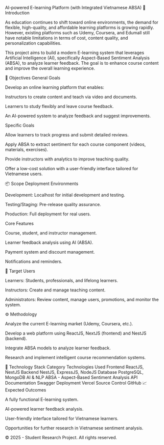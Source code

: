AI-powered E-learning Platform (with Integrated Vietnamese ABSA)
🧠 Introduction

As education continues to shift toward online environments, the demand for flexible, high-quality, and affordable learning platforms is growing rapidly. However, existing platforms such as Udemy, Coursera, and Edumall still have notable limitations in terms of cost, content quality, and personalization capabilities.

This project aims to build a modern E-learning system that leverages Artificial Intelligence (AI), specifically Aspect-Based Sentiment Analysis (ABSA), to analyze learner feedback. The goal is to enhance course content and improve the overall learning experience.

🎯 Objectives
General Goals

Develop an online learning platform that enables:

Instructors to create content and teach via video and documents.

Learners to study flexibly and leave course feedback.

An AI-powered system to analyze feedback and suggest improvements.

Specific Goals

Allow learners to track progress and submit detailed reviews.

Apply ABSA to extract sentiment for each course component (videos, materials, exercises).

Provide instructors with analytics to improve teaching quality.

Offer a low-cost solution with a user-friendly interface tailored for Vietnamese users.

📦 Scope
Deployment Environments

Development: Localhost for initial development and testing.

Testing/Staging: Pre-release quality assurance.

Production: Full deployment for real users.

Core Features

Course, student, and instructor management.

Learner feedback analysis using AI (ABSA).

Payment system and discount management.

Notifications and reminders.

👥 Target Users

Learners: Students, professionals, and lifelong learners.

Instructors: Create and manage teaching content.

Administrators: Review content, manage users, promotions, and monitor the system.

⚙️ Methodology

Analyze the current E-learning market (Udemy, Coursera, etc.).

Develop a web platform using ReactJS, NextJS (frontend) and NestJS (backend).

Integrate ABSA models to analyze learner feedback.

Research and implement intelligent course recommendation systems.

🧰 Technology Stack
Category	Technologies Used
Frontend	ReactJS, NextJS
Backend	NestJS, ExpressJS, NodeJS
Database	PostgreSQL, MongoDB
AI & NLP	ABSA - Aspect-Based Sentiment Analysis
API Documentation	Swagger
Deployment	Vercel
Source Control	GitHub
📈 Expected Outcomes

A fully functional E-learning system.

AI-powered learner feedback analysis.

User-friendly interface tailored for Vietnamese learners.

Opportunities for further research in Vietnamese sentiment analysis.

© 2025 - Student Research Project. All rights reserved.
